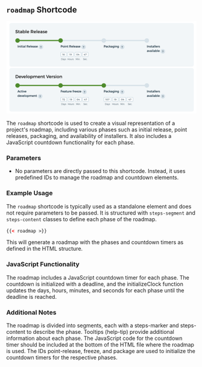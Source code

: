 ## `roadmap` Shortcode

![](img/roadmap.png)

The `roadmap` shortcode is used to create a visual representation of a project's roadmap, including various phases such as initial release, point releases, packaging, and availability of installers. It also includes a JavaScript countdown functionality for each phase.

### Parameters

- No parameters are directly passed to this shortcode. Instead, it uses predefined IDs to manage the roadmap and countdown elements.

### Example Usage

The `roadmap` shortcode is typically used as a standalone element and does not require parameters to be passed. It is structured with `steps-segment` and `steps-content` classes to define each phase of the roadmap.

```html
{{< roadmap >}}
```

This will generate a roadmap with the phases and countdown timers as defined in the HTML structure.

### JavaScript Functionality
The roadmap includes a JavaScript countdown timer for each phase. The countdown is initialized with a deadline, and the initializeClock function updates the days, hours, minutes, and seconds for each phase until the deadline is reached.

### Additional Notes
The roadmap is divided into segments, each with a steps-marker and steps-content to describe the phase.
Tooltips (help-tip) provide additional information about each phase.
The JavaScript code for the countdown timer should be included at the bottom of the HTML file where the roadmap is used.
The IDs point-release, freeze, and package are used to initialize the countdown timers for the respective phases.